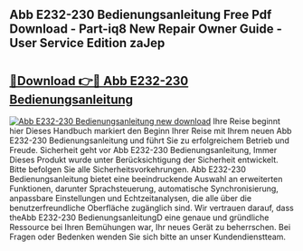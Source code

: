 ## Abb E232-230 Bedienungsanleitung Free Pdf Download - Part-iq8 New Repair Owner Guide - User Service Edition zaJep

# <h2><a href="http://df41w20.blite.top/?on=Abb+E232-230+Bedienungsanleitung">🔗Download 👉🔴 Abb E232-230 Bedienungsanleitung</a></h2>

[![Abb E232-230 Bedienungsanleitung new download](https://i.imgur.com/lujVjoI.png)](http://df41w20.blite.top/?on=Abb+E232-230+Bedienungsanleitung)
Ihre Reise beginnt hier Dieses Handbuch markiert den Beginn Ihrer Reise mit Ihrem neuen Abb E232-230 Bedienungsanleitung und führt Sie zu erfolgreichem Betrieb und Freude. Sicherheit geht vor Abb E232-230 Bedienungsanleitung, Immer Dieses Produkt wurde unter Berücksichtigung der Sicherheit entwickelt. Bitte befolgen Sie alle Sicherheitsvorkehrungen. Abb E232-230 Bedienungsanleitung bietet eine beeindruckende Auswahl an erweiterten Funktionen, darunter Sprachsteuerung, automatische Synchronisierung, anpassbare Einstellungen und Echtzeitanalysen, die alle über die benutzerfreundliche Oberfläche zugänglich sind. Wir vertrauen darauf, dass theAbb E232-230 BedienungsanleitungD eine genaue und gründliche Ressource bei Ihren Bemühungen war, Ihr neues Gerät zu beherrschen. Bei Fragen oder Bedenken wenden Sie sich bitte an unser Kundendienstteam.
